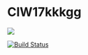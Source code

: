 # CIW17kkkgg

<a href='http://localhost:8080/job/CI-W17/'><img src='http://localhost:8080/job/CI-W17/badge/icon'></a>



[![Build Status](http://localhost:8080/buildStatus/icon?job=CI-W17)](http://localhost:8080/job/CI-W17/)
